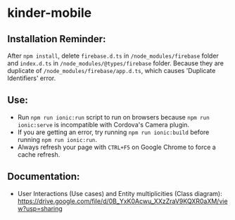 # kinder-mobile

## Installation Reminder:
After `npm install`, delete  `firebase.d.ts` in `/node_modules/firebase` folder and `index.d.ts` in `/node_modules/@types/firebase` folder. Because they are duplicate of `/node_modules/firebase/app.d.ts`, which causes 'Duplicate Identifiers' error.  

## Use:
- Run `npm run ionic:run` script to run on browsers because `npm run ionic:serve` is incompatible with Cordova's Camera plugin.  
- If you are getting an error, try running `npm run ionic:build` before running `npm run ionic:run`.  
- Always refresh your page with `CTRL+F5` on Google Chrome to force a cache refresh.  

## Documentation:
- User Interactions (Use cases) and Entity multiplicities (Class diagram): https://drive.google.com/file/d/0B_YxK0Acwu_XXzZraV9KQXR0aXM/view?usp=sharing  
